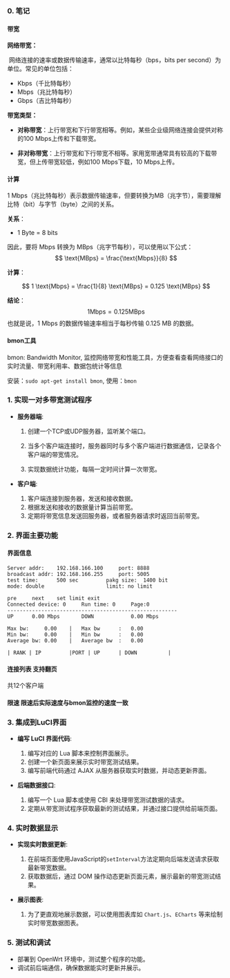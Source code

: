 ### 0. **笔记**

#### 带宽

**网络带宽：**

​	网络连接的速率或数据传输速率，通常以比特每秒（bps，bits per second）为单位。常见的单位包括：

- Kbps（千比特每秒）
- Mbps（兆比特每秒）
- Gbps（吉比特每秒）

**带宽类型：**

* **对称带宽**：上行带宽和下行带宽相等。例如，某些企业级网络连接会提供对称的100 Mbps上传和下载带宽。

* **非对称带宽**：上行带宽和下行带宽不相等。家用宽带通常具有较高的下载带宽，但上传带宽较低，例如100 Mbps下载，10 Mbps上传。

#### 计算

1 Mbps（兆比特每秒）表示数据传输速率，但要转换为MB（兆字节），需要理解比特（bit）与字节（byte）之间的关系。

**关系**：
- 1 Byte = 8 bits

因此，要将 Mbps 转换为 MBps（兆字节每秒），可以使用以下公式：
$$
\text{MBps} = \frac{\text{Mbps}}{8}
$$

**计算**：

$$
1 \text{Mbps} = \frac{1}{8} \text{MBps} = 0.125 \text{MBps}
$$

**结论**：
$$
1 \text{Mbps} = 0.125 \text{MBps}
$$
也就是说，1 Mbps 的数据传输速率相当于每秒传输 0.125 MB 的数据。

#### bmon工具

bmon: Bandwidth Monitor, 监控网络带宽和性能工具，方便查看查看网络接口的实时流量、带宽利用率、数据包统计等信息

安装：`sudo apt-get install bmon`, 使用：`bmon`

#### 



### 1. **实现一对多带宽测试程序**

   - **服务器端**:
     1. 创建一个TCP或UDP服务器，监听某个端口。
     
     2. 当多个客户端连接时，服务器同时与多个客户端进行数据通信，记录各个客户端的带宽情况。
     
     3. 实现数据统计功能，每隔一定时间计算一次带宽。
     
   - **客户端**:
     1. 客户端连接到服务器，发送和接收数据。
     2. 根据发送和接收的数据量计算当前带宽。
     3. 定期将带宽信息发送回服务器，或者服务器请求时返回当前带宽。

### 2. 界面主要功能

#### 界面信息

```
Server addr: 	192.168.166.100		port: 8888
broadcast addr: 192.168.166.255		port: 5005
test time:		500 sec			pakg size:	1400 bit
mode: double 					limit: no limit

pre		next 	set limit exit
Connected device: 0	 	Run time: 0 	Page:0
-------------------------------------------------------
UP		0.00 Mbps 		DOWN 			0.00 Mbps

Max bw: 	0.00 	| 	Max bw 		: 	0.00
Min bw: 	0.00 	| 	Min bw 		: 	0.00
Average bw:	0.00    |   Average bw  : 	0.00

| RANK | IP 		|PORT | UP 		| DOWN 			|
```

#### 连接列表 支持翻页

共12个客户端

#### 限速 限速后实际速度与bmon监控的速度一致



### 3. **集成到LuCI界面**

   - **编写 LuCI 界面代码**:
     1. 编写对应的 Lua 脚本来控制界面展示。
     2. 创建一个新页面来展示实时带宽测试结果。
     3. 编写前端代码通过 AJAX 从服务器获取实时数据，并动态更新界面。

   - **后端数据接口**:
     1. 编写一个 Lua 脚本或使用 CBI 来处理带宽测试数据的请求。
     2. 定期从带宽测试程序获取最新的测试结果，并通过接口提供给前端页面。

### 4. **实时数据显示**

   - **实现实时数据更新**:
     1. 在前端页面使用JavaScript的`setInterval`方法定期向后端发送请求获取最新带宽数据。
     2. 获取数据后，通过 DOM 操作动态更新页面元素，展示最新的带宽测试结果。

   - **展示图表**:
     1. 为了更直观地展示数据，可以使用图表库如 `Chart.js`、`ECharts` 等来绘制实时带宽数据图表。

### 5. **测试和调试**

   - 部署到 OpenWrt 环境中，测试整个程序的功能。
   - 调试前后端通信，确保数据能实时更新并展示。
